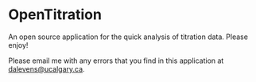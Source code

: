# OpenTitration
An open source application for the quick analysis of titration data. Please enjoy!

Please email me with any errors that you find in this application at dalevens@ucalgary.ca.
